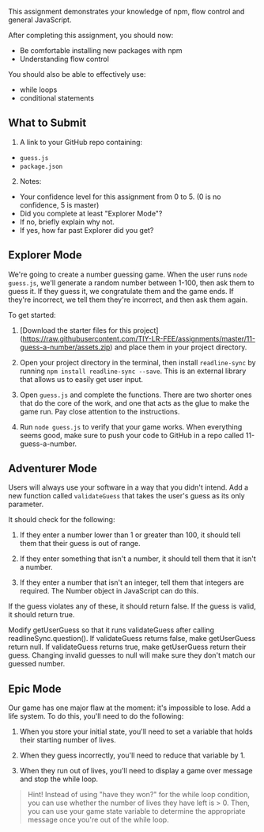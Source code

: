 This assignment demonstrates your knowledge of npm, flow control and general JavaScript.

After completing this assignment, you should now:
* Be comfortable installing new packages with npm
* Understanding flow control

You should also be able to effectively use:
* while loops
* conditional statements

## What to Submit
1. A link to your GitHub repo containing:
  * `guess.js`
  * `package.json`
2. Notes:
  * Your confidence level for this assignment from 0 to 5. (0 is no confidence, 5 is master)
  * Did you complete at least "Explorer Mode"?
  * If no, briefly explain why not.
  * If yes, how far past Explorer did you get? 

## Explorer Mode

We're going to create a number guessing game. When the user runs `node guess.js`, we'll generate a random number between 1-100, then ask them to guess it. If they guess it, we congratulate them and the game ends. If they're incorrect, we tell them they're incorrect, and then ask them again.

To get started:

1. [Download the starter files for this project] (https://raw.githubusercontent.com/TIY-LR-FEE/assignments/master/11-guess-a-number/assets.zip) and place them in your project directory.

2. Open your project directory in the terminal, then install `readline-sync` by running `npm install readline-sync --save`. This is an external library that allows us to easily get user input.

3. Open `guess.js` and complete the functions. There are two shorter ones that do the core of the work, and one that acts as the glue to make the game run. Pay close attention to the instructions.

4. Run `node guess.js` to verify that your game works. When everything seems good, make sure to push your code to GitHub in a repo called 11-guess-a-number.

## Adventurer Mode

Users will always use your software in a way that you didn't intend. Add a new function called `validateGuess` that takes the user's guess as its only parameter.

It should check for the following:

1. If they enter a number lower than 1 or greater than 100, it should tell them that their guess is out of range.

2. If they enter something that isn't a number, it should tell them that it isn't a number.

3. If they enter a number that isn't an integer, tell them that integers are required. The Number object in JavaScript can do this.

If the guess violates any of these, it should return false. If the guess is valid, it should return true.

Modify getUserGuess so that it runs validateGuess after calling readlineSync.question(). If validateGuess returns false, make getUserGuess return null. If validateGuess returns true, make getUserGuess return their guess. Changing invalid guesses to null will make sure they don't match our guessed number.

## Epic Mode

Our game has one major flaw at the moment: it's impossible to lose. Add a life system. To do this, you'll need to do the following:

1. When you store your initial state, you'll need to set a variable that holds their starting number of lives.

2. When they guess incorrectly, you'll need to reduce that variable by 1.

3. When they run out of lives, you'll need to display a game over message and stop the while loop.

> Hint! Instead of using "have they won?" for the while loop condition, you can use whether the number of lives they have left is > 0. Then, you can use your game state variable to determine the appropriate message once you're out of the while loop.
